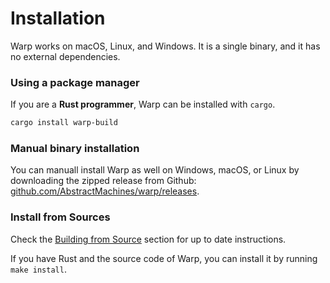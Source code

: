 # Installation

Warp works on macOS, Linux, and Windows. It is a single binary, and it has no
external dependencies.

### Using a package manager

If you are a **Rust programmer**, Warp can be installed with `cargo`.

```sh
cargo install warp-build
```

### Manual binary installation

You can manuall install Warp as well on Windows, macOS, or Linux by downloading
the zipped release from Github:
[github.com/AbstractMachines/warp/releases](https://github.com/AbstractMachinesLab/warp/releases/#user-content-assets).

### Install from Sources

Check the [Building from Source](/contrib/building.md) section for up to
date instructions.

If you have Rust and the source code of Warp, you can install it by running `make install`.
